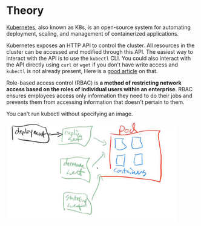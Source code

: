 # Theory
[Kubernetes](https://kubernetes.io/docs/concepts/overview/what-is-kubernetes/), also known as K8s, is an open-source system for automating deployment, scaling, and management of containerized applications.

Kubernetes exposes an HTTP API to control the cluster. All resources in the cluster can be accessed and modified through this API. The easiest way to interact with the API is to use the `kubectl` CLI. You could also interact with the API directly using `curl` or `wget` if you don't have write access and `kubectl` is not already present, Here is a [good article](https://nieldw.medium.com/curling-the-kubernetes-api-server-d7675cfc398c) on that.

Role-based access control (RBAC) is **a method of restricting network access based on the roles of individual users within an enterprise**. RBAC ensures employees access only information they need to do their jobs and prevents them from accessing information that doesn't pertain to them.

You can't run kubectl without specifying an image.

![](Theory/image.png)